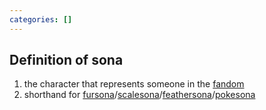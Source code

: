 ```yaml
---
categories: []
---
```


## Definition of sona

1. the character that represents someone in the [fandom](./furry%20fandom)
2. shorthand for [fursona](./fursona)/[scalesona](./scalesona)/[feathersona](./feathersona)/[pokesona](./pokesona)
